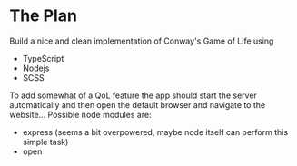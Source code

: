 # The Plan

Build a nice and clean implementation of Conway's Game of Life using

- TypeScript
- Nodejs
- SCSS

To add somewhat of a QoL feature the app should start the server automatically and then open the default browser and navigate to the website... Possible node modules are:

- express (seems a bit overpowered, maybe node itself can perform this simple task)
- open